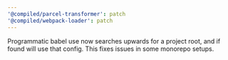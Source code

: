 ```yaml
---
'@compiled/parcel-transformer': patch
'@compiled/webpack-loader': patch
---
```


Programmatic babel use now searches upwards for a project root, and if found will use that config. This fixes issues in some monorepo setups.
